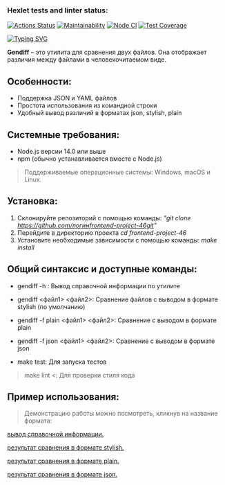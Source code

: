 ### Hexlet tests and linter status:

[![Actions Status](https://github.com/S0ldierBoy/frontend-project-46/workflows/hexlet-check/badge.svg)](https://github.com/S0ldierBoy/frontend-project-46/actions)
[![Maintainability](https://api.codeclimate.com/v1/badges/2b9d43d672c7c9a971c9/maintainability)](https://codeclimate.com/github/S0ldierBoy/frontend-project-46/maintainability)
[![Node CI](https://github.com/S0ldierBoy/frontend-project-46/actions/workflows/nodejs.yml/badge.svg)](https://github.com/S0ldierBoy/frontend-project-46/actions/workflows/nodejs.yml)
[![Test Coverage](https://api.codeclimate.com/v1/badges/2b9d43d672c7c9a971c9/test_coverage)](https://codeclimate.com/github/S0ldierBoy/frontend-project-46/test_coverage)

[![Typing SVG](https://readme-typing-svg.herokuapp.com?font=Fira+Code&weight=50&size=25&pause=1000&color=503DF7&random=false&width=435&height=60&lines=%D0%9E%D0%BF%D0%B8%D1%81%D0%B0%D0%BD%D0%B8%D0%B5+%D0%BF%D1%80%D0%BE%D0%B5%D0%BA%D1%82%D0%B0%3A)](https://git.io/typing-svg)

**Gendiff** – это утилита для сравнения двух файлов. Она отображает различия между файлами в человекочитаемом виде.

## Особенности:

- Поддержка JSON и YAML файлов
- Простота использования из командной строки
- Удобный вывод различий в форматах json, stylish, plain

## Системные требования:

- Node.js версии 14.0 или выше
- npm (обычно устанавливается вместе с Node.js)

> Поддерживаемые операционные системы: Windows, macOS и Linux.

## Установка:

1. Склонируйте репозиторий с помощью команды: _"git clone https://github.com/логинfrontend-project-46git"_
2. Перейдите в директорию проекта _cd frontend-project-46_
3. Установите необходимые зависимости с помощью команды: _make install_

## Общий синтаксис и доступные команды:

- gendiff -h : Вывод справочной информации по утилите

- gendiff <файл1> <файл2>: Сравнение файлов с выводом в формате stylish (по умолчанию)

- gendiff -f plain <файл1> <файл2>: Сравнение с выводом в формате plain

- gendiff -f json <файл1> <файл2>: Сравнение с выводом в формате json

- make test: Для запуска тестов

> make lint <: Для проверки стиля кода

## Пример использования:

> Демонстрацию работы можно посмотреть, кликнув на название формата:

[вывод справочной информации.](https://asciinema.org/a/rZtOM9tPNUdhbGW2HMFlno8nS)

[результат сравнения в формате stylish.](https://asciinema.org/a/wGSHmcdGfjHdc2V0yK8K40M8F)

[результат сравнения в формате plain.](https://asciinema.org/a/PNvw9zls91wp4PIayTMF21cUO)

[результат сравнения в формате json.](https://asciinema.org/a/4i9nwuoIbK1vqjaqm3LOEDAn9)
